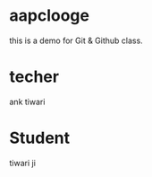 # aapclooge
this is a demo for Git &amp; Github class.

# techer
 ank tiwari

 # Student 
 tiwari ji 
 
